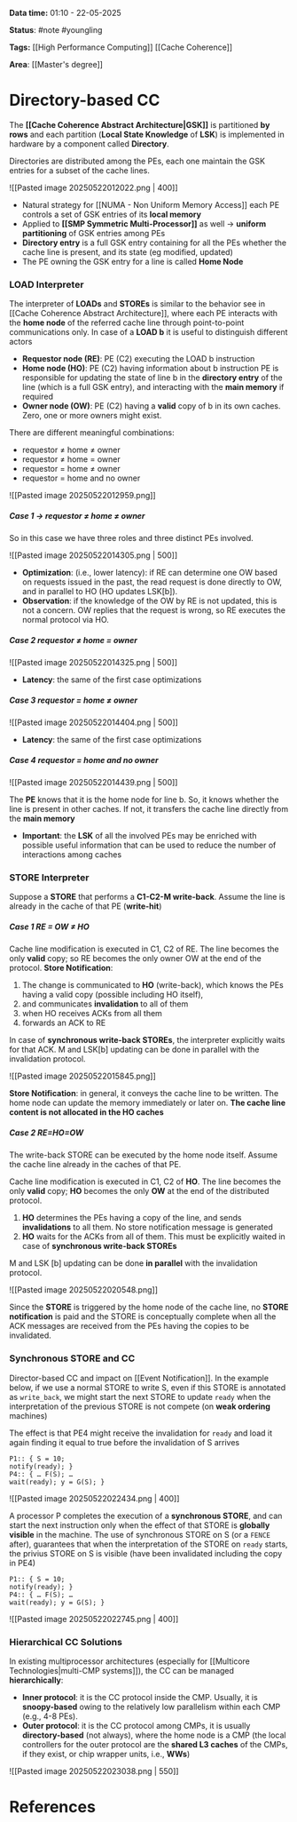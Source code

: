 **Data time:** 01:10 - 22-05-2025

**Status**: #note #youngling 

**Tags:** [[High Performance Computing]] [[Cache Coherence]]

**Area**: [[Master's degree]]
# Directory-based CC

The **[[Cache Coherence Abstract Architecture|GSK]]** is partitioned **by rows** and each partition (**Local State Knowledge** of **LSK**) is implemented in hardware by a component called **Directory**.

Directories are distributed among the PEs, each one maintain the GSK entries for a subset of the cache lines.

![[Pasted image 20250522012022.png | 400]]

- Natural strategy for [[NUMA - Non Uniform Memory Access]] each PE controls a set of GSK entries of its **local  memory**
- Applied to **[[SMP Symmetric Multi-Processor]]** as well -> **uniform partitioning** of GSK entries among PEs
- **Directory entry** is a full GSK entry containing for all the PEs whether the cache line is present, and its state (eg modified, updated)
- The PE owning the GSK entry for a line is called **Home Node**

### LOAD Interpreter
The interpreter of **LOADs** and **STOREs** is similar to the behavior see in [[Cache Coherence Abstract Architecture]], where each PE interacts with the **home node** of the referred cache line through point-to-point communications only. In case of a **LOAD b** it is useful to distinguish different actors
- **Requestor node (RE)**: PE (C2) executing the LOAD b instruction
- **Home node (HO)**: PE (C2) having information about b instruction PE is responsible for updating the state of line b in the **directory entry** of the line (which is a full GSK entry), and interacting with the **main memory** if required
- **Owner node (OW)**: PE (C2) having a **valid** copy of b in its own caches. Zero, one or more owners might exist.

There are different meaningful combinations:
- requestor $\neq$ home $\neq$ owner
- requestor $\neq$ home = owner
- requestor = home $\neq$ owner
- requestor = home and no owner

![[Pasted image 20250522012959.png]]
##### Case 1 -> requestor $\neq$ home $\neq$ owner
So in this case we have three roles and three distinct PEs involved.

![[Pasted image 20250522014305.png | 500]]
- **Optimization**: (i.e., lower latency): if RE can determine one OW based on requests issued in the past, the read request is done directly to OW, and in parallel to HO (HO updates LSK\[b\]).
- **Observation**: if the knowledge of the OW by RE is not updated, this is not a concern. OW replies that the request is wrong, so RE executes the normal protocol via HO.

##### Case 2 requestor $\neq$ home = owner

![[Pasted image 20250522014325.png | 500]]
- **Latency**: the same of the first case optimizations

##### Case 3 requestor = home $\neq$ owner

![[Pasted image 20250522014404.png | 500]]
- **Latency**: the same of the first case optimizations

##### Case 4 requestor = home and no owner

![[Pasted image 20250522014439.png | 500]]

The **PE** knows that it is the home node for line b. So, it knows whether the line is present in other caches. If not, it transfers the cache line directly from the **main memory**
- **Important**: the **LSK** of all the involved PEs may be enriched with possible useful information that can be used to reduce the number of interactions among caches

### STORE Interpreter
Suppose a **STORE** that performs a **C1-C2-M write-back**. Assume the line is already in the cache of that PE (**write-hit**)
##### Case 1 RE = OW $\neq$ HO
Cache line modification is executed in C1, C2 of RE. The line becomes the only **valid** copy; so RE becomes the only owner OW at the end of the protocol. **Store Notification**:
1. The change is communicated to **HO** (write-back), which knows the PEs having a valid copy (possible including HO itself),
2. and communicates **invalidation** to all of them
3. when HO receives ACKs from all them
4. forwards an ACK to RE

In case of **synchronous write-back STOREs**, the interpreter explicitly waits for that ACK. M and LSK\[b\] updating can be done in parallel with the invalidation protocol.

![[Pasted image 20250522015845.png]]

**Store Notification**: in general, it conveys the cache line to be written. The home node can update the memory immediately or later on. **The cache line content is not allocated in the HO caches**
##### Case 2 RE=HO=OW
The write-back STORE can be executed by the home node itself. Assume the cache line already in the caches of that PE.

Cache line modification is executed in C1, C2 of **HO**. The line becomes the only **valid** copy; **HO** becomes the only **OW** at the end of the distributed protocol. 
1. **HO** determines the PEs having a copy of the line, and sends **invalidations** to all them. No store notification message is generated
2. **HO** waits for the ACKs from all of them. This must be explicitly waited in case of **synchronous write-back STOREs**

M and LSK \[b\] updating can be done **in parallel** with the invalidation protocol.

![[Pasted image 20250522020548.png]]

Since the **STORE** is triggered by the home node of the cache line, no **STORE notification** is paid and the STORE is conceptually complete when all the ACK messages are received from the PEs having the copies to be invalidated.

### Synchronous STORE and CC
Director-based CC and impact on [[Event Notification]]. In the example below, if we use a normal STORE to write S, even if this STORE is annotated as `write_back`, we might start the next STORE to update `ready` when the interpretation of the previous STORE is not compete (on **weak ordering** machines)

The effect is that PE4 might receive the invalidation for `ready` and load it again finding it equal to true before the invalidation of S arrives
```
P1:: { S = 10;
notify(ready); }
P4:: { … F(S); …
wait(ready); y = G(S); }
```

![[Pasted image 20250522022434.png | 400]]

A processor P completes the execution of a **synchronous STORE**, and can start the next instruction only when the effect of that STORE is **globally visible** in the machine. The use of synchronous STORE on S (or a `FENCE` after), guarantees that when the interpretation of the STORE on `ready` starts, the privius STORE on S is visible (have been invalidated including the copy in PE4)

```
P1:: { S = 10;
notify(ready); }
P4:: { … F(S); …
wait(ready); y = G(S); }
```

![[Pasted image 20250522022745.png | 400]]

### Hierarchical CC Solutions 
In existing multiprocessor architectures (especially for [[Multicore Technologies|multi-CMP systems]]), the CC can be managed **hierarchically**:
- **Inner protocol**: it is the CC protocol inside the CMP. Usually, it is **snoopy-based** owing to the relatively low parallelism within each CMP (e.g., 4-8 PEs).
- **Outer protocol**: it is the CC protocol among CMPs, it is usually **directory-based** (not always), where the home node is a CMP (the local controllers for the outer protocol are the **shared L3 caches** of the CMPs, if they exist, or chip wrapper units, i.e., **WWs**)

![[Pasted image 20250522023038.png | 550]]
# References